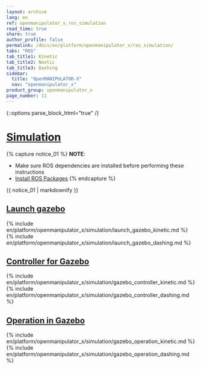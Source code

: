```yaml
---
layout: archive
lang: en
ref: openmanipulator_x_ros_simulation
read_time: true
share: true
author_profile: false
permalink: /docs/en/platform/openmanipulator_x/ros_simulation/
tabs: "ROS"
tab_title1: Kinetic
tab_title2: Noetic
tab_title3: Dashing
sidebar:
  title: "OpenMANIPULATOR-X"
  nav: "openmanipulator_x"
product_group: openmanipulator_x
page_number: 11
---
```


<div style="counter-reset: h1 6"></div>

{::options parse_block_html="true" /}

# [Simulation](#simulation)

{% capture notice_01 %}
**NOTE**:
- Make sure ROS dependencies are installed before performing these instructions
- [Install ROS Packages](/docs/en/platform/openmanipulator_x/ros_setup/#install-ros-packages)
{% endcapture %}
<div class="notice--info">{{ notice_01 | markdownify }}</div>

## [Launch gazebo](#launch-gazebo)

<section data-id="{{ page.tab_title1 }}" class="tab_contents">
{% include en/platform/openmanipulator_x/simulation/launch_gazebo_kinetic.md %}
</section>

<section data-id="{{ page.tab_title3 }}" class="tab_contents">
{% include en/platform/openmanipulator_x/simulation/launch_gazebo_dashing.md %}
</section>

## [Controller for Gazebo](#controller-for-gazebo)

<section data-id="{{ page.tab_title1 }}" class="tab_contents">
{% include en/platform/openmanipulator_x/simulation/gazebo_controller_kinetic.md %}
</section>

<section data-id="{{ page.tab_title3 }}" class="tab_contents">
{% include en/platform/openmanipulator_x/simulation/gazebo_controller_dashing.md %}
</section>

## [Operation in Gazebo](#operation-in-gazebo)

<section data-id="{{ page.tab_title1 }}" class="tab_contents">
{% include en/platform/openmanipulator_x/simulation/gazebo_operation_kinetic.md %}
</section>

<section data-id="{{ page.tab_title3 }}" class="tab_contents">
{% include en/platform/openmanipulator_x/simulation/gazebo_operation_dashing.md %}
</section>